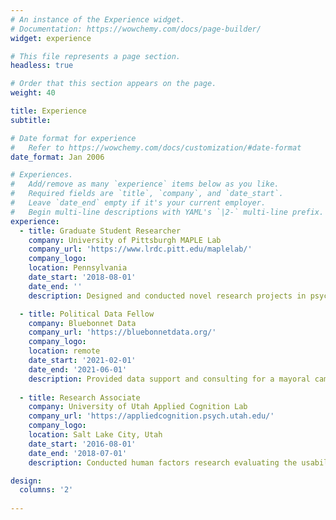 ```yaml
---
# An instance of the Experience widget.
# Documentation: https://wowchemy.com/docs/page-builder/
widget: experience

# This file represents a page section.
headless: true

# Order that this section appears on the page.
weight: 40

title: Experience
subtitle:

# Date format for experience
#   Refer to https://wowchemy.com/docs/customization/#date-format
date_format: Jan 2006

# Experiences.
#   Add/remove as many `experience` items below as you like.
#   Required fields are `title`, `company`, and `date_start`.
#   Leave `date_end` empty if it's your current employer.
#   Begin multi-line descriptions with YAML's `|2-` multi-line prefix.
experience:
  - title: Graduate Student Researcher
    company: University of Pittsburgh MAPLE Lab
    company_url: 'https://www.lrdc.pitt.edu/maplelab/'
    company_logo: 
    location: Pennsylvania
    date_start: '2018-08-01'
    date_end: ''
    description: Designed and conducted novel research projects in psycholinguistics across several lines of work.

  - title: Political Data Fellow
    company: Bluebonnet Data
    company_url: 'https://bluebonnetdata.org/'
    company_logo: 
    location: remote
    date_start: '2021-02-01'
    date_end: '2021-06-01'
    description: Provided data support and consulting for a mayoral campaign in St. Petersburg, Florida.
    
  - title: Research Associate
    company: University of Utah Applied Cognition Lab
    company_url: 'https://appliedcognition.psych.utah.edu/'
    company_logo: 
    location: Salt Lake City, Utah
    date_start: '2016-08-01'
    date_end: '2018-07-01'
    description: Conducted human factors research evaluating the usability of automotive user interfaces.

design:
  columns: '2'
  
---
```

